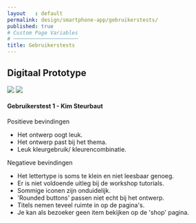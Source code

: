 ```yaml
---
layout   : default
permalink: design/smartphone-app/gebruikerstests/
published: true
# Custom Page Variables
# ─────────────────────
title: Gebruikerstests
---
```



<div class="container">
<div class="row">
<h2 class="col-12">Digitaal Prototype</h2>
</div>


<div class="row">
<img src="../../../assets/Images/34102330_10216507351259117_7936310822328860672_n.jpg" class="col-6" >
<img src="../../../assets/Images/Schermafbeelding 2018-05-30 om 21.39.00.png" class='col-4'>
</div>

<div class="row">
<h4 class="col-12">Gebruikerstest 1 - Kim Steurbaut</h4>
<div class="col-10">
<p>Positieve bevindingen</p>
<ul>
<li> Het ontwerp oogt leuk.</li>
<li> Het ontwerp past bij het thema.</li>
<li> Leuk kleurgebruik/ kleurencombinatie.</li>
</ul>

<p>Negatieve bevindingen</p>
<ul>
<li> Het lettertype is soms te klein en niet leesbaar genoeg.</li>
<li> Er is niet voldoende uitleg bij de workshop tutorials.</li>
<li> Sommige iconen zijn onduidelijk. </li>
<li> 'Rounded buttons' passen niet echt bij het ontwerp.</li>
<li> Titels nemen teveel ruimte in op de pagina's.</li>
<li> Je kan als bezoeker geen item bekijken op de 'shop' pagina.</li>
</ul>



</div>
</div>


